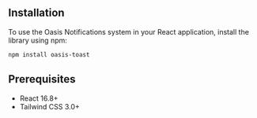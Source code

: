 ## Installation

To use the Oasis Notifications system in your React application, install the library using npm:

```bash
npm install oasis-toast
```

## Prerequisites

- React 16.8+ 
- Tailwind CSS 3.0+
